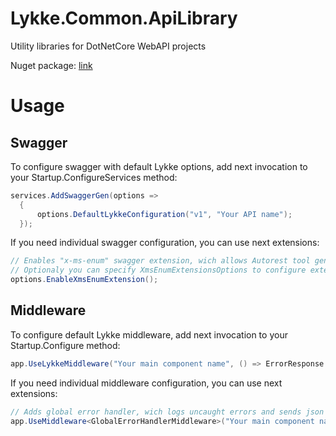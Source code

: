 # Lykke.Common.ApiLibrary

Utility libraries for DotNetCore WebAPI projects

Nuget package: [link](https://www.nuget.org/packages/Lykke.Common.ApiLibrary/)

# Usage 

## Swagger

To configure swagger with default Lykke options, add next invocation to your Startup.ConfigureServices method:

```cs
services.AddSwaggerGen(options =>
  {
      options.DefaultLykkeConfiguration("v1", "Your API name");
  });
```

If you need individual swagger configuration, you can use next extensions:

```cs
// Enables "x-ms-enum" swagger extension, wich allows Autorest tool generates enum or set of string constants for each server-side enum.
// Optionaly you can specify XmsEnumExtensionsOptions to configure extension
options.EnableXmsEnumExtension();
```

## Middleware

To configure default Lykke middleware, add next invocation to your Startup.Configure method:

```cs
app.UseLykkeMiddleware("Your main component name", () => ErrorResponse.Create("Technical problem"));
```

If you need individual middleware configuration, you can use next extensions:

```cs
// Adds global error handler, wich logs uncaught errors and sends json error response, wich specified by delegate
app.UseMiddleware<GlobalErrorHandlerMiddleware>("Your main component name", () => ErrorResponse.Create("Technical problem"));
```
